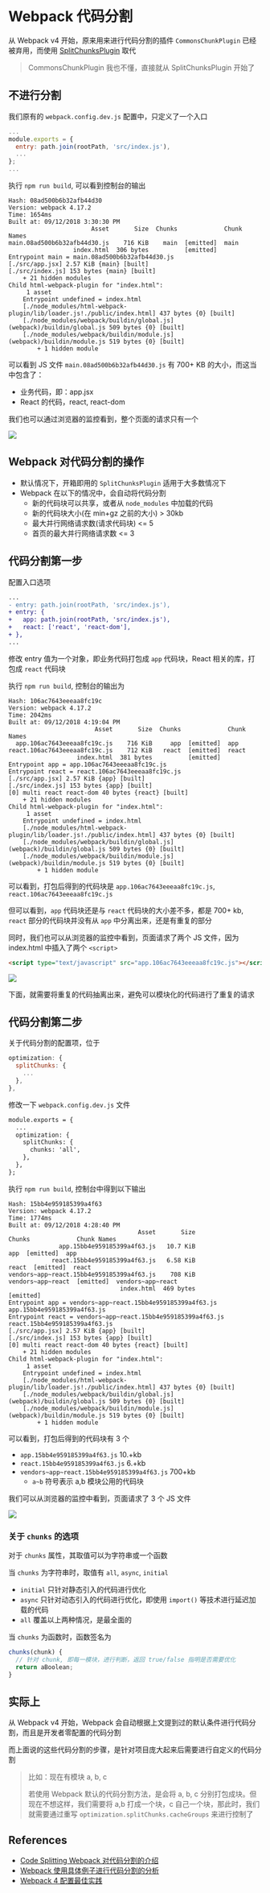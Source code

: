 # Webpack 代码分割

从 Webpack v4 开始，原来用来进行代码分割的插件 `CommonsChunkPlugin` 已经被弃用，而使用 [SplitChunksPlugin](https://webpack.js.org/plugins/split-chunks-plugin/) 取代

> CommonsChunkPlugin 我也不懂，直接就从 SplitChunksPlugin 开始了

## 不进行分割

我们原有的 `webpack.config.dev.js` 配置中，只定义了一个入口

```js
...
module.exports = {
  entry: path.join(rootPath, 'src/index.js'),
  ...
};
...
```

执行 `npm run build`, 可以看到控制台的输出

```
Hash: 08ad500b6b32afb44d30
Version: webpack 4.17.2
Time: 1654ms
Built at: 09/12/2018 3:30:30 PM
                       Asset       Size  Chunks             Chunk Names
main.08ad500b6b32afb44d30.js    716 KiB    main  [emitted]  main
                  index.html  306 bytes          [emitted]
Entrypoint main = main.08ad500b6b32afb44d30.js
[./src/app.jsx] 2.57 KiB {main} [built]
[./src/index.js] 153 bytes {main} [built]
    + 21 hidden modules
Child html-webpack-plugin for "index.html":
     1 asset
    Entrypoint undefined = index.html
    [./node_modules/html-webpack-plugin/lib/loader.js!./public/index.html] 437 bytes {0} [built]
    [./node_modules/webpack/buildin/global.js] (webpack)/buildin/global.js 509 bytes {0} [built]
    [./node_modules/webpack/buildin/module.js] (webpack)/buildin/module.js 519 bytes {0} [built]
        + 1 hidden module
```

可以看到 JS 文件 `main.08ad500b6b32afb44d30.js` 有 700+ KB 的大小，而这当中包含了：

- 业务代码，即：app.jsx
- React 的代码，react, react-dom

我们也可以通过浏览器的监控看到，整个页面的请求只有一个

![](https://ws4.sinaimg.cn/large/0069RVTdgy1fv6upnzxtaj30ts0vqgnx.jpg)

## Webpack 对代码分割的操作

- 默认情况下，开箱即用的 `SplitChunksPlugin` 适用于大多数情况下
- Webpack 在以下的情况中，会自动将代码分割
    - 新的代码块可以共享，或者从 `node_modules` 中加载的代码
    - 新的代码块大小(在 min+gz 之前的大小) > 30kb
    - 最大并行网络请求数(请求代码块) <= 5
    - 首页的最大并行网络请求数 <= 3

## 代码分割第一步

配置入口选项

```diff
...
- entry: path.join(rootPath, 'src/index.js'),
+ entry: {
+   app: path.join(rootPath, 'src/index.js'),
+   react: ['react', 'react-dom'],
+ },
...
```

修改 entry 值为一个对象，即业务代码打包成 `app` 代码块，React 相关的库，打包成 `react` 代码块

执行 `npm run build`, 控制台的输出为

```
Hash: 106ac7643eeeaa8fc19c
Version: webpack 4.17.2
Time: 2042ms
Built at: 09/12/2018 4:19:04 PM
                        Asset       Size  Chunks             Chunk Names
  app.106ac7643eeeaa8fc19c.js    716 KiB     app  [emitted]  app
react.106ac7643eeeaa8fc19c.js    712 KiB   react  [emitted]  react
                   index.html  381 bytes          [emitted]
Entrypoint app = app.106ac7643eeeaa8fc19c.js
Entrypoint react = react.106ac7643eeeaa8fc19c.js
[./src/app.jsx] 2.57 KiB {app} [built]
[./src/index.js] 153 bytes {app} [built]
[0] multi react react-dom 40 bytes {react} [built]
    + 21 hidden modules
Child html-webpack-plugin for "index.html":
     1 asset
    Entrypoint undefined = index.html
    [./node_modules/html-webpack-plugin/lib/loader.js!./public/index.html] 437 bytes {0} [built]
    [./node_modules/webpack/buildin/global.js] (webpack)/buildin/global.js 509 bytes {0} [built]
    [./node_modules/webpack/buildin/module.js] (webpack)/buildin/module.js 519 bytes {0} [built]
        + 1 hidden module
```

可以看到，打包后得到的代码块是 `app.106ac7643eeeaa8fc19c.js`, `react.106ac7643eeeaa8fc19c.js`

但可以看到，`app` 代码块还是与 `react` 代码块的大小差不多，都是 700+ kb, `react` 部分的代码块并没有从 `app` 中分离出来，还是有重复的部分

同时，我们也可以从浏览器的监控中看到，页面请求了两个 JS 文件，因为 index.html 中插入了两个 `<script>`

```html
<script type="text/javascript" src="app.106ac7643eeeaa8fc19c.js"></script><script type="text/javascript" src="react.106ac7643eeeaa8fc19c.js"></script></body>
```

![](https://ws3.sinaimg.cn/large/0069RVTdgy1fv6v137hbhj30ww0v8whe.jpg)

下面，就需要将重复的代码抽离出来，避免可以模块化的代码进行了重复的请求

## 代码分割第二步

关于代码分割的配置项，位于

```js
optimization: {
  splitChunks: {
    ...
  },
},
```

修改一下 `webpack.config.dev.js` 文件

```diff
module.exports = {
  ...
  optimization: {
    splitChunks: {
      chunks: 'all', 
    },
  },
};
```

执行 `npm run build`, 控制台中得到以下输出

```
Hash: 15bb4e959185399a4f63
Version: webpack 4.17.2
Time: 1774ms
Built at: 09/12/2018 4:28:40 PM
                                    Asset       Size             Chunks             Chunk Names
              app.15bb4e959185399a4f63.js   10.7 KiB                app  [emitted]  app
            react.15bb4e959185399a4f63.js   6.58 KiB              react  [emitted]  react
vendors~app~react.15bb4e959185399a4f63.js    708 KiB  vendors~app~react  [emitted]  vendors~app~react
                               index.html  469 bytes                     [emitted]
Entrypoint app = vendors~app~react.15bb4e959185399a4f63.js app.15bb4e959185399a4f63.js
Entrypoint react = vendors~app~react.15bb4e959185399a4f63.js react.15bb4e959185399a4f63.js
[./src/app.jsx] 2.57 KiB {app} [built]
[./src/index.js] 153 bytes {app} [built]
[0] multi react react-dom 40 bytes {react} [built]
    + 21 hidden modules
Child html-webpack-plugin for "index.html":
     1 asset
    Entrypoint undefined = index.html
    [./node_modules/html-webpack-plugin/lib/loader.js!./public/index.html] 437 bytes {0} [built]
    [./node_modules/webpack/buildin/global.js] (webpack)/buildin/global.js 509 bytes {0} [built]
    [./node_modules/webpack/buildin/module.js] (webpack)/buildin/module.js 519 bytes {0} [built]
        + 1 hidden module
```

可以看到，打包后得到的代码块有 3 个

- `app.15bb4e959185399a4f63.js` 10.+kb
- `react.15bb4e959185399a4f63.js` 6.+kb
- `vendors~app~react.15bb4e959185399a4f63.js` 700+kb
    - `a~b` 符号表示 a,b 模块公用的代码块

我们可以从浏览器的监控中看到，页面请求了 3 个 JS 文件

![](https://ws2.sinaimg.cn/large/0069RVTdgy1fv6v54yj3vj30yi0v8n0m.jpg)

### 关于 `chunks` 的选项

对于 `chunks` 属性，其取值可以为字符串或一个函数

当 `chunks` 为字符串时，取值有 `all`, `async`, `initial`

- `initial` 只针对静态引入的代码进行优化
- `async` 只针对动态引入的代码进行优化，即使用 `import()` 等技术进行延迟加载的代码
- `all` 覆盖以上两种情况，是最全面的

当 `chunks` 为函数时，函数签名为

```js
chunks(chunk) {
  // 针对 chunk, 即每一模块，进行判断，返回 true/false 指明是否需要优化
  return aBoolean;
}
```

## 实际上

从 Webpack v4 开始，Webpack 会自动根据上文提到过的默认条件进行代码分割，而且是开发者零配置的代码分割

而上面说的这些代码分割的步骤，是针对项目庞大起来后需要进行自定义的代码分割

> 比如：现在有模块 a, b, c
> 
> 若使用 Webpack 默认的代码分割方法，是会将 a, b, c 分别打包成块。但现在不想这样，我们需要将 a,b 打成一个块，c 自己一个块，那此时，我们就需要通过重写 `optimization.splitChunks.cacheGroups` 来进行控制了

## References

- [Code Splitting Webpack 对代码分割的介绍](https://webpack.js.org/guides/code-splitting/)
- [Webpack 使用具体例子进行代码分割的分析](https://github.com/webpack/webpack/blob/master/examples/many-pages/README.md)
- [Webpack 4 配置最佳实践](https://zxc0328.github.io/2018/06/19/webpack-4-config-best-practices/)

